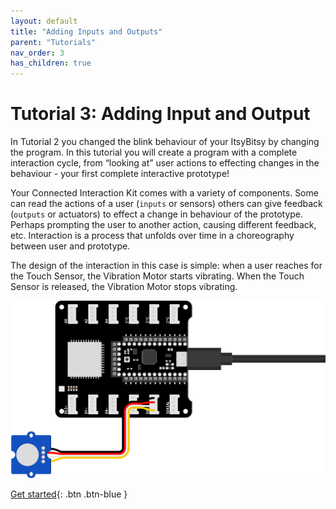 ```yaml
---
layout: default
title: "Adding Inputs and Outputs"
parent: "Tutorials"
nav_order: 3
has_children: true
---
```


# Tutorial 3: Adding Input and Output

In Tutorial 2 you changed the blink behaviour of your ItsyBitsy by changing the program. In this tutorial you will create a program with a complete interaction cycle, from “looking at” user actions to effecting changes in the behaviour - your first complete interactive prototype!

Your Connected Interaction Kit comes with a variety of components. Some can read the actions of a user (`inputs` or sensors) others can give feedback (`outputs` or actuators) to effect a change in behaviour of the prototype. Perhaps prompting the user to another action, causing different feedback, etc. Interaction is
a process that unfolds over time in a choreography between user and prototype.

The design of the interaction in this case is simple: when a user reaches for the Touch Sensor, the Vibration Motor starts vibrating. When the Touch Sensor is released, the Vibration Motor
stops vibrating.

![Illustration of the proper setup of touch sensor and ItsyBitsy](assets/Tutorial2-Illustration-1.png)

[Get started](step-1){: .btn .btn-blue }

